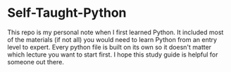 # Self-Taught-Python
This repo is my personal note when I first learned Python.
It included most of the materials (if not all) you would need to learn Python from an entry level to expert.
Every python file is built on its own so it doesn't matter which lecture you want to start first.
I hope this study guide is helpful for someone out there.
